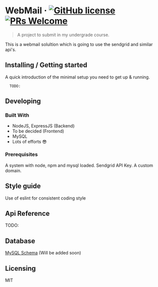 <!-- ![Logo of the project](./images/logo.sample.png) -->

# WebMail &middot; [![GitHub license](https://img.shields.io/badge/license-MIT-blue.svg?style=flat-square)](https://github.com/charlie1404/minor-major/blob/master/LICENSE) [![PRs Welcome](https://img.shields.io/badge/PRs-welcome-brightgreen.svg?style=flat-square)](http://makeapullrequest.com)
> A project to submit in my undergrade course.

This is a webmail solultion which is going to use the sendgrid and similar api's. 

## Installing / Getting started

A quick introduction of the minimal setup you need to get up & running.

```
  TODO:
```

## Developing

### Built With

  - NodeJS, ExpressJS (Backend)
  - To be decided (Frontend)
  - MySQL
  - Lots of efforts 😎

### Prerequisites

A system with node, npm and mysql loaded. Sendgrid API Key. A custom domain.

## Style guide

Use of eslint for consistent coding style

## Api Reference

TODO:

## Database

[MySQL Schema](#) (Will be added soon)

## Licensing

MIT
